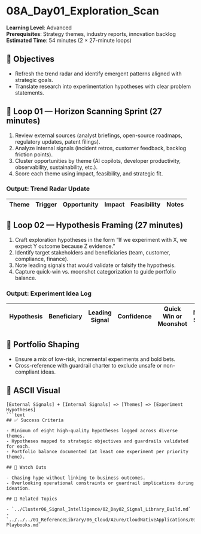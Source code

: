 ﻿# 08A_Day01_Exploration_Scan

**Learning Level**: Advanced  
**Prerequisites**: Strategy themes, industry reports, innovation backlog  
**Estimated Time**: 54 minutes (2 × 27-minute loops)

## 🎯 Objectives

- Refresh the trend radar and identify emergent patterns aligned with strategic goals.
- Translate research into experimentation hypotheses with clear problem statements.

## 🔄 Loop 01 — Horizon Scanning Sprint (27 minutes)

1. Review external sources (analyst briefings, open-source roadmaps, regulatory updates, patent filings).
2. Analyze internal signals (incident retros, customer feedback, backlog friction points).
3. Cluster opportunities by theme (AI copilots, developer productivity, observability, sustainability, etc.).
4. Score each theme using impact, feasibility, and strategic fit.

### Output: Trend Radar Update

| Theme | Trigger | Opportunity | Impact | Feasibility | Notes |
| --- | --- | --- | --- | --- | --- |

## 🔄 Loop 02 — Hypothesis Framing (27 minutes)

1. Craft exploration hypotheses in the form “If we experiment with X, we expect Y outcome because Z evidence.”
2. Identify target stakeholders and beneficiaries (team, customer, compliance, finance).
3. Note leading signals that would validate or falsify the hypothesis.
4. Capture quick-win vs. moonshot categorization to guide portfolio balance.

### Output: Experiment Idea Log

| Hypothesis | Beneficiary | Leading Signal | Confidence | Quick Win or Moonshot | Next Step |
| --- | --- | --- | --- | --- | --- |

## 🧭 Portfolio Shaping

- Ensure a mix of low-risk, incremental experiments and bold bets.
- Cross-reference with guardrail charter to exclude unsafe or non-compliant ideas.

## 🧩 ASCII Visual

```text
[External Signals] + [Internal Signals] => [Themes] => [Experiment Hypotheses]
```text
## ✅ Success Criteria

- Minimum of eight high-quality hypotheses logged across diverse themes.
- Hypotheses mapped to strategic objectives and guardrails validated for each.
- Portfolio balance documented (at least one experiment per priority theme).

## 🚧 Watch Outs

- Chasing hype without linking to business outcomes.
- Overlooking operational constraints or guardrail implications during ideation.

## 🔗 Related Topics

- `../Cluster06_Signal_Intelligence/02_Day02_Signal_Library_Build.md`
- `../../../01_ReferenceLibrary/06_Cloud/Azure/CloudNativeApplications/03_Innovation-Playbooks.md`
